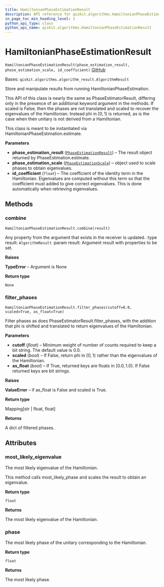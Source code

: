 ```yaml
---
title: HamiltonianPhaseEstimationResult
description: API reference for qiskit.algorithms.HamiltonianPhaseEstimationResult
in_page_toc_min_heading_level: 1
python_api_type: class
python_api_name: qiskit.algorithms.HamiltonianPhaseEstimationResult
---
```


# HamiltonianPhaseEstimationResult

<span id="qiskit.algorithms.HamiltonianPhaseEstimationResult" />

`HamiltonianPhaseEstimationResult(phase_estimation_result, phase_estimation_scale, id_coefficient)` [GitHub](https://github.com/qiskit/qiskit/tree/stable/0.23/qiskit/algorithms/phase_estimators/hamiltonian_phase_estimation_result.py "view source code")

Bases: `qiskit.algorithms.algorithm_result.AlgorithmResult`

Store and manipulate results from running HamiltonianPhaseEstimation.

This API of this class is nearly the same as PhaseEstimatorResult, differing only in the presence of an additional keyword argument in the methods. If scaled is False, then the phases are not translated and scaled to recover the eigenvalues of the Hamiltonian. Instead phi in $[0, 1)$ is returned, as is the case when then unitary is not derived from a Hamiltonian.

This class is meant to be instantiated via HamiltonianPhaseEstimation.estimate.

**Parameters**

*   **phase\_estimation\_result** ([`PhaseEstimationResult`](qiskit.algorithms.PhaseEstimationResult "qiskit.algorithms.phase_estimators.phase_estimation_result.PhaseEstimationResult")) – The result object returned by PhaseEstimation.estimate.
*   **phase\_estimation\_scale** ([`PhaseEstimationScale`](qiskit.algorithms.PhaseEstimationScale "qiskit.algorithms.phase_estimators.phase_estimation_scale.PhaseEstimationScale")) – object used to scale phases to obtain eigenvalues.
*   **id\_coefficient** (`float`) – The coefficient of the identity term in the Hamiltonian. Eigenvalues are computed without this term so that the coefficient must added to give correct eigenvalues. This is done automatically when retrieving eigenvalues.

## Methods

### combine

<span id="qiskit.algorithms.HamiltonianPhaseEstimationResult.combine" />

`HamiltonianPhaseEstimationResult.combine(result)`

Any property from the argument that exists in the receiver is updated. :type result: `AlgorithmResult` :param result: Argument result with properties to be set.

**Raises**

**TypeError** – Argument is None

**Return type**

`None`

### filter\_phases

<span id="qiskit.algorithms.HamiltonianPhaseEstimationResult.filter_phases" />

`HamiltonianPhaseEstimationResult.filter_phases(cutoff=0.0, scaled=True, as_float=True)`

Filter phases as does PhaseEstimatorResult.filter\_phases, with the addition that phi is shifted and translated to return eigenvalues of the Hamiltonian.

**Parameters**

*   **cutoff** (*float*) – Minimum weight of number of counts required to keep a bit string. The default value is 0.0.
*   **scaled** (*bool*) – If False, return phi in $[0, 1)$ rather than the eigenvalues of the Hamiltonian.
*   **as\_float** (*bool*) – If True, returned keys are floats in $[0.0, 1.0)$. If False returned keys are bit strings.

**Raises**

**ValueError** – if as\_float is False and scaled is True.

**Return type**

Mapping\[str | float, float]

**Returns**

A dict of filtered phases.

## Attributes

<span id="qiskit.algorithms.HamiltonianPhaseEstimationResult.most_likely_eigenvalue" />

### most\_likely\_eigenvalue

The most likely eigenvalue of the Hamiltonian.

This method calls most\_likely\_phase and scales the result to obtain an eigenvalue.

**Return type**

`float`

**Returns**

The most likely eigenvalue of the Hamiltonian.

<span id="qiskit.algorithms.HamiltonianPhaseEstimationResult.phase" />

### phase

The most likely phase of the unitary corresponding to the Hamiltonian.

**Return type**

`float`

**Returns**

The most likely phase.

